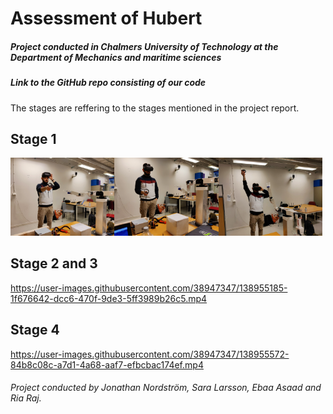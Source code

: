 # Assessment of Hubert
##### Project conducted in Chalmers University of Technology at the Department of Mechanics and maritime sciences
##### Link to the GitHub repo consisting of our code
The stages are reffering to the stages mentioned in the project report. 

## Stage 1
<img src="Stage1_pose1.jpg" alt="drawing" width="33%"/><img src="Stage1_pose2.jpg" alt="drawing" width="33%"/><img src="Stage1_pose3.jpg" alt="drawing" width="33%"/>


## Stage 2 and 3
https://user-images.githubusercontent.com/38947347/138955185-1f676642-dcc6-470f-9de3-5ff3989b26c5.mp4

## Stage 4
https://user-images.githubusercontent.com/38947347/138955572-84b8c08c-a7d1-4a68-aaf7-efbcbac174ef.mp4

###### Project conducted by Jonathan Nordström, Sara Larsson, Ebaa Asaad and Ria Raj.
